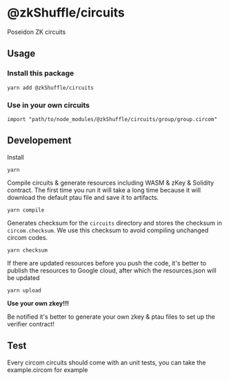# @zkShuffle/circuits

Poseidon ZK circuits

## Usage

### Install this package
`yarn add @zkShuffle/circuits`

### Use in your own circuits

`import "path/to/node_modules/@zkShuffle/circuits/group/group.circom"` 

## Developement

Install

`yarn`

Compile circuits & generate resources including WASM & zKey & Solidity contract.
The first time you run it will take a long time because it will download the default ptau file
and save it to artifacts.

`yarn compile`

Generates checksum for the `circuits` directory and stores the checksum in `circom.checksum`. We use this checksum to avoid compiling unchanged circom codes.

`yarn checksum`

If there are updated resources before you push the code, it's better to publish the resources to Google cloud, after which the resources.json will be updated

`yarn upload`

**Use your own zkey!!!**

Be notified it's better to generate your own zkey & ptau files to set up the verifier contract!


## Test

Every circom circuits should come with an unit tests, you can take the example.circom for example
